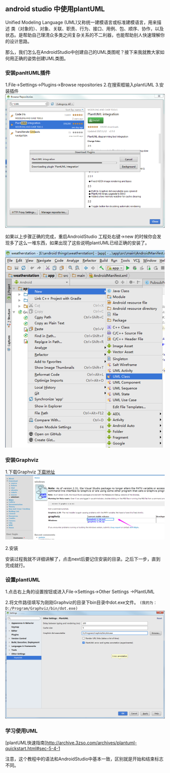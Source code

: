 ## android studio 中使用plantUML ##

Unified Modeling Language (UML)又称统一建模语言或标准建模语言，用来描述 类（对象的）、对象、关联、职责、行为、接口、用例、包、顺序、协作，以及状态。是帮助自己理清众多类之间复杂关系的不二利器，也能帮助别人快速理解你的设计思路。

那么，我们怎么在AndroidStudio中创建自己的UML类图呢？接下来我就教大家如何用正确的姿势创建UML类图。

### 安装panltUML插件 ###

1.File->Settings->Plugins->Browse repositories
2.在搜索框输入plantUML
3.安装插件
![图1](1.png)

如果以上步骤正确的完成，重启AndroidStudio 工程处右键->new 的时候你会发现多了这么一堆东西，如果出现了这些说明plantUML已经正确的安装了。

![图2](2.png)

### 安装Graphviz ###

1.下载Graphviz
[下载地址](http://www.graphviz.org/Download_windows.php)
![图3](3.png)

2.安装

安装过程我就不详细讲解了，点击next后要记住安装的目录。之后下一步，直到完成就行。

### 设置plantUML ###

1.点击右上角的设置按钮或进入File->Settings->Other Settings ->PlantUML

2.将文件路径填写为刚刚Graphviz的目录下bin目录中dot.exe文件。
`(我的为：D:/Program/Graphviz/bin/dot.exe)`
![图4](4.png)

### 学习使用UML ###

[plantUML快速指南]http://archive.3zso.com/archives/plantuml-quickstart.html#sec-5-4-1

注意，这个教程中的语法和AndroidStudio中基本一致，区别就是开始和结束标志不同。


